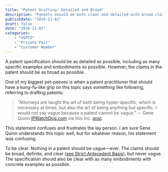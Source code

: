 ```yaml
---
title: "Patent Drafting: Detailed and Broad"
description: "Patents should be both clear and detailed with broad claims, but never vague."
publishdate: "2016-11-01"
draft: false
date: "2016-11-01"
categories: 
    - "USPTO"
    - "Private Pair"
    - "Customer Number"
---
```


A patent specification should be as detailed as possible, including as many specific examples and embodiments as possible. However, the claims in the patent should be as broad as possible.

One of my biggest pet-peeves is when a patent practitioner that should have a kung-fu-like grip on this topic says something like following, referring to drafting patents: 

> "Attorneys are taught the art of both being hyper-specific, which is necessary at times, but also the art of being anything but specific. I would not say vague because a patent cannot be vague." -- Gene Quinn [IPWatchDog.com](IPWatchDog.com) via this Inc. [post](http://www.inc.com/stephen-key/should-you-hire-a-patent-agent-instead-of-a-patent-attorney.html).

This statement confuses and frustrates the lay person. I am sure Gene Quinn understands this topic well, but for whatever reason, his statement was confusing.

To be clear: Nothing in a patent should be vague—ever. The claims should be broad, definite, and clear ([see Strict Antecedent Basis](posts/sab-intro)), but never vague. The specification should also be clear with as many embodiments with concrete examples as possible.

